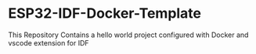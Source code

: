 # ESP32-IDF-Docker-Template
This Repository Contains a hello world project configured with Docker and vscode extension for IDF 
